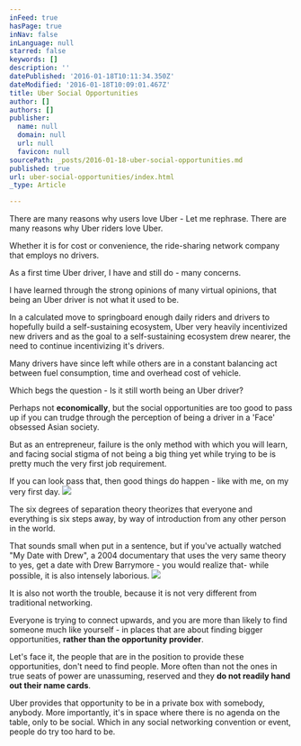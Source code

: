 ```yaml
---
inFeed: true
hasPage: true
inNav: false
inLanguage: null
starred: false
keywords: []
description: ''
datePublished: '2016-01-18T10:11:34.350Z'
dateModified: '2016-01-18T10:09:01.467Z'
title: Uber Social Opportunities
author: []
authors: []
publisher:
  name: null
  domain: null
  url: null
  favicon: null
sourcePath: _posts/2016-01-18-uber-social-opportunities.md
published: true
url: uber-social-opportunities/index.html
_type: Article

---
```

There are many
reasons why users love Uber - Let me rephrase. There are many reasons why Uber
riders love Uber.

Whether it is for
cost or convenience, the ride-sharing network company that employs no drivers.

As a first time Uber
driver, I have and still do - many concerns.

I have learned
through the strong opinions of many virtual opinions, that being an Uber driver
is not what it used to be.

In a calculated move
to springboard enough daily riders and drivers to hopefully build a
self-sustaining ecosystem, Uber very heavily incentivized new drivers and as
the goal to a self-sustaining ecosystem drew nearer, the need to continue
incentivizing it's drivers.

Many drivers have
since left while others are in a constant balancing act between fuel
consumption, time and overhead cost of vehicle.

Which begs the
question - Is it still worth being an Uber driver?

Perhaps not
**economically**, but the social opportunities are too good to pass up if you can
trudge through the perception of being a driver in a 'Face' obsessed Asian
society. 

But as an
entrepreneur, failure is the only method with which you will learn, and facing
social stigma of not being a big thing yet while trying to be is pretty much the very first job requirement.

If you can look pass
that, then good things do happen - like with me, on my very first day.
![](https://the-grid-user-content.s3-us-west-2.amazonaws.com/93739c81-ff38-432f-914a-be24324a8554.PNG)

The six degrees of
separation theory theorizes that everyone and everything is six steps away, by
way of introduction from any other person in the world.

That sounds small
when put in a sentence, but if you've actually watched "My Date with
Drew", a 2004 documentary that uses the very same theory to yes, get a
date with Drew Barrymore - you would realize that- while possible, it is also
intensely laborious.
![](https://the-grid-user-content.s3-us-west-2.amazonaws.com/bc86f3a8-ff5b-4e17-9382-ad1c263cbc0c.jpg)

It is also not worth
the trouble, because it is not very different from traditional networking.

Everyone is trying
to connect upwards, and you are more than likely to find someone much like
yourself - in places that are about finding bigger opportunities, **rather than the opportunity provider**.

Let's face it, the
people that are in the position to provide these opportunities, don't need to
find people. More often than not the ones in true seats of power are
unassuming, reserved and they **do not readily
hand out their name cards**. 

Uber provides that
opportunity to be in a private box with somebody, anybody. More importantly, it's in space where there is no agenda on the table, only to be social. Which in any social networking convention or event, people
do try too hard to be.